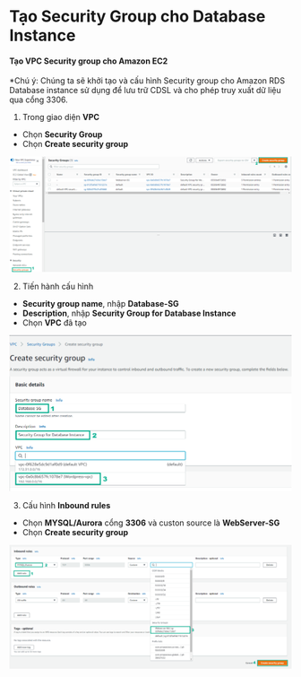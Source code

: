 # Tạo Security Group cho Database Instance

#### Tạo VPC Security group cho Amazon EC2

*Chú ý:
Chúng ta sẽ khởi tạo và cấu hình Security group cho Amazon RDS Database instance sử dụng để lưu trữ CDSL và cho phép truy xuất dữ liệu qua cổng 3306.

1. Trong giao diện **VPC**
+ Chọn **Security Group**
+ Chọn **Create security group**

![securitygroupec2](/images/prerequiste/sg/SG-db-setup-0.png?featherlight=false&width=90pc)

2. Tiến hành cấu hình
+ **Security group name**, nhập **Database-SG**
+ **Description**, nhập **Security Group for Database Instance**
+ Chọn **VPC** đã tạo

![securitygroupec2](/images/prerequiste/sg/SG-db-setup-1.png?featherlight=false&width=90pc)

3. Cấu hình **Inbound rules**
+	Chọn **MYSQL/Aurora** cổng **3306** và custon source là **WebServer-SG**
+	Chọn **Create security group**

![securitygroupec2](/images/prerequiste/sg/SG-db-setup-2.png?featherlight=false&width=90pc)
